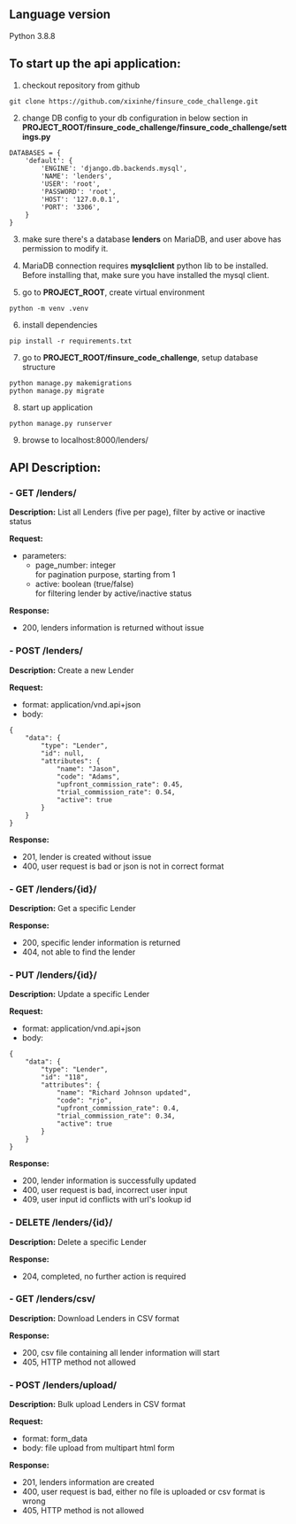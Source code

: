 ## Language version  
Python 3.8.8

## To start up the api application:

1. checkout repository from github  
```
git clone https://github.com/xixinhe/finsure_code_challenge.git
```  
  
2. change DB config to your db configuration in below section in __PROJECT_ROOT/finsure_code_challenge/finsure_code_challenge/settings.py__  
```
DATABASES = {
    'default': {
        'ENGINE': 'django.db.backends.mysql',
        'NAME': 'lenders',
        'USER': 'root',
        'PASSWORD': 'root',
        'HOST': '127.0.0.1',
        'PORT': '3306',
    }
}
```  
  
3. make sure there's a database __lenders__ on MariaDB, and user above has permission to modify it.
  
4. MariaDB connection requires __mysqlclient__ python lib to be installed. Before installing that, make sure you have installed the mysql client.  
  
5. go to __PROJECT_ROOT__, create virtual environment  
```
python -m venv .venv
```  

6. install dependencies  
```
pip install -r requirements.txt
```   

7. go to __PROJECT_ROOT/finsure_code_challenge__, setup database structure  
```
python manage.py makemigrations
python manage.py migrate
```  

8. start up application  
```
python manage.py runserver
```  

9. browse to localhost:8000/lenders/  
  
## API Description:

### - GET /lenders/
**Description:** List all Lenders (five per page), filter by active or inactive status  
  
**Request:**
- parameters:  
  - page_number: integer  
    for pagination purpose, starting from 1  
  - active: boolean (true/false)  
    for filtering lender by active/inactive status  
  
**Response:**  
  - 200, lenders information is returned without issue
  
### - POST /lenders/
**Description:** Create a new Lender  
  
**Request:**  
- format: application/vnd.api+json  
- body:  
```
{
    "data": {
        "type": "Lender",
        "id": null,
        "attributes": {
            "name": "Jason",
            "code": "Adams",
            "upfront_commission_rate": 0.45,
            "trial_commission_rate": 0.54,
            "active": true
        }
    }
}
```  
  
**Response:**   
  - 201, lender is created without issue  
  - 400, user request is bad or json is not in correct format  
  
### - GET /lenders/{id}/  
**Description:** Get a specific Lender  
  
**Response:**  
  - 200, specific lender information is returned  
  - 404, not able to find the lender  
  
### - PUT /lenders/{id}/  
**Description:** Update a specific Lender
  
**Request:**  
- format: application/vnd.api+json  
- body:  
```
{
    "data": {
        "type": "Lender",
        "id": "118",
        "attributes": {
            "name": "Richard Johnson updated",
            "code": "rjo",
            "upfront_commission_rate": 0.4,
            "trial_commission_rate": 0.34,
            "active": true
        }
    }
}
``` 
  
**Response:**  
  - 200, lender information is successfully updated  
  - 400, user request is bad, incorrect user input  
  - 409, user input id conflicts with url's lookup id  
  
### - DELETE /lenders/{id}/  
**Description:** Delete a specific Lender  
  
**Response:**  
  - 204, completed, no further action is required  
  
### - GET /lenders/csv/  
**Description:** Download Lenders in CSV format  
  
**Response:**  
  - 200, csv file containing all lender information will start  
  - 405, HTTP method not allowed

### - POST /lenders/upload/  
**Description:** Bulk upload Lenders in CSV format  
  
**Request:**  
- format: form_data  
- body: file upload from multipart html form  
  
**Response:**  
  - 201, lenders information are created
  - 400, user request is bad, either no file is uploaded or csv format is wrong
  - 405, HTTP method is not allowed
